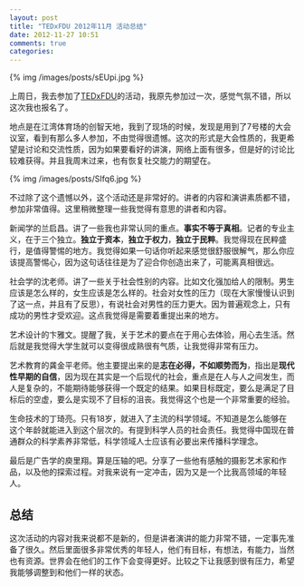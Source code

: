 ```yaml
---
layout: post
title: "TEDxFDU 2012年11月 活动总结"
date: 2012-11-27 10:51
comments: true
categories: 
---
```


{% img /images/posts/sEUpi.jpg %}

上周日，我去参加了[TEDxFDU](http://tedxfdu.com/)的活动，我原先参加过一次，感觉气氛不错，所以这次我也报名了。

地点是在江湾体育场的创智天地，我到了现场的时候，发现是用到了7号楼的大会议室，看到有那么多人参加，不由觉得很遗憾。这次的形式是大会性质的，我更希望是讨论和交流性质，因为如果要看好的讲演，网络上面有很多，但是好的讨论比较难获得。并且我周末过来，也有恢复社交能力的期望在。

{% img /images/posts/SIfq6.jpg %}

不过除了这个遗憾以外，这个活动还是非常好的。讲者的内容和演讲素质都不错，参加非常值得。这里稍微整理一些我觉得有意思的讲者和内容。

新闻学的兰启昌。讲了一些我也非常认同的重点。**事实不等于真相**。记者的专业主义，在于三个独立。**独立于资本**，**独立于权力**，**独立于民粹**。我觉得现在民粹盛行，是值得警惕的地方。我觉得如果一句话你听起来感觉很舒服很解气，那么你应该提高警惕心，因为这句话往往是为了迎合你创造出来了，可能离真相很远。

社会学的沈老师。讲了一些关于社会性别的内容。比如文化强加给人的限制。男生应该是怎么样的，女生应该是怎么样的。社会对女性的压力（现在大家慢慢认识到了这一点，并且有了反思），有说社会对男性的压力更大。因为普遍观念上，只有成功的男性才受欢迎。这点我觉得是需要着重提出来的地方。

艺术设计的卞雅文。提醒了我，关于艺术的要点在于用心去体验，用心去生活。然后就是我觉得大学生就可以变得很成熟很有气质，让我觉得非常有压力。

艺术教育的龚金平老师。他主要提出来的是**志在必得，不如顺势而为**，指出是**现代性早期的自信**，因为现在其实是一个后现代的社会，重点是在人与人之间发生，而人是复杂的，不能期待能够获得一个既定的结果。如果目标既定，要么是满足了目标后的空虚，要么是实现不了目标的沮丧。我觉得这个也是一个非常重要的经验。

生命技术的丁琦亮。只有18岁，就进入了主流的科学领域。不知道是怎么能够在这个年龄就能进入到这个层次的。有提到科学人员的社会责任。我觉得中国现在普通群众的科学素养非常低，科学领域人士应该有必要出来传播科学理念。

最后是广告学的庾里翔。算是压轴的吧。分享了一些他有感触的摄影艺术家和作品，以及他的探索过程。对我来说有一定冲击，因为又是一个比我高领域的年轻人。

总结
-------------------
这次活动的内容对我来说都不是新的，但是讲者演讲的能力非常不错，一定事先准备了很久。然后里面很多非常优秀的年轻人，他们有目标，有想法，有能力，当然也有资源。世界会在他们的工作下会变得更好。比较之下让我感到很有压力，希望我能够调整到和他们一样的状态。
